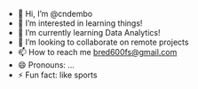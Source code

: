 - 👋 Hi, I’m @cndembo
- 👀 I’m interested in learning things!
- 🌱 I’m currently learning Data Analytics!
- 💞️ I’m looking to collaborate on remote projects
- 📫 How to reach me bred600fs@gmail.com
- 😄 Pronouns: ...
- ⚡ Fun fact: like sports

<!---
cndembo/cndembo is a ✨ special ✨ repository because its `README.md` (this file) appears on your GitHub profile.
You can click the Preview link to take a look at your changes.
--->
